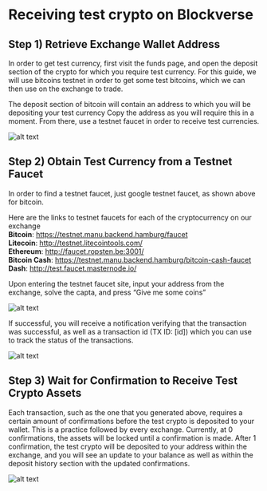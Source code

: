 # Receiving test crypto on Blockverse

## Step 1) Retrieve Exchange Wallet Address
In order to get test currency, first visit the funds page, and open the deposit section of the crypto for which you require test currency. For this guide, we will use bitcoins testnet in order to get some test bitcoins, which we can then use on the exchange to trade.

The deposit section of bitcoin will contain an address to which you will be depositing your test currency
Copy the address as you will require this in a moment. From there, use a testnet faucet in order to receive test currencies.

![alt text](https://imgur.com/wJ29qA9.png)

## Step 2) Obtain Test Currency from a Testnet Faucet

In order to find a testnet faucet, just google <crypto> testnet faucet, as shown above for bitcoin. 

Here are the links to testnet faucets for each of the cryptocurrency on our exchange<br/>
**Bitcoin**:  https://testnet.manu.backend.hamburg/faucet<br/>
**Litecoin**: http://testnet.litecointools.com/<br/>
**Ethereum**: http://faucet.ropsten.be:3001/<br/>
**Bitcoin Cash**: https://testnet.manu.backend.hamburg/bitcoin-cash-faucet<br/>
**Dash**: http://test.faucet.masternode.io/

Upon entering the testnet faucet site, input your address from the exchange, solve the capta, and press “Give me some coins”

![alt text](https://imgur.com/tg4hHwy.png)

If successful, you will receive a notification verifying that the transaction was successful, as well as a transaction id (TX ID: [id]) which you can use to track the status of the transactions.

![alt text](https://imgur.com/DkjfKfk.png)

## Step 3) Wait for Confirmation to Receive Test Crypto Assets

Each transaction, such as the one that you generated above, requires a certain amount of confirmations before the test crypto is deposited to your wallet. This is a practice followed by every exchange. 
Currently, at 0 confirmations, the assets will be locked until a confirmation is made. 
After 1 confirmation, the test crypto will be deposited to your address within the exchange, and you will see an update to your balance as well as within the deposit history section with the updated confirmations. 

![alt text](https://imgur.com/8f4P3aI.png)
